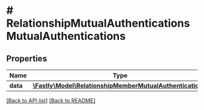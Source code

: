# # RelationshipMutualAuthenticationsMutualAuthentications

## Properties

Name | Type | Description | Notes
------------ | ------------- | ------------- | -------------
**data** | [**\Fastly\Model\RelationshipMemberMutualAuthentication[]**](RelationshipMemberMutualAuthentication.md) |  | [optional] 


[[Back to API list]](../../README.md#endpoints) [[Back to README]](../../README.md)
